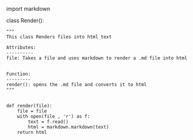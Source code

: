 import markdown

class Render():

    """
    This class Renders files into html text
    
    Attributes:
    ----------
    file: Takes a file and uses markdown to render a .md file into html
    

    Function:
    ---------
    render(): opens the .md file and converts it to html
    """


    def render(file):
        file = file
        with open(file , 'r') as f:
            text = f.read()
            html = markdown.markdown(text)
        return html
